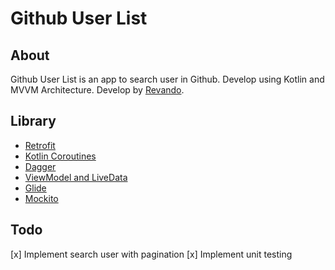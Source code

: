 # Github User List

## About
Github User List is an app to search user in Github. Develop using Kotlin and MVVM Architecture. Develop by [Revando](mailto:revando@outlook.com).

## Library
- [Retrofit](https://github.com/square/retrofit)
- [Kotlin Coroutines](https://github.com/Kotlin/kotlinx.coroutines)
- [Dagger](https://github.com/google/dagger)
- [ViewModel and LiveData](https://developer.android.com/topic/libraries/architecture/viewmodel)
- [Glide](https://github.com/bumptech/glide)
- [Mockito](https://github.com/mockito/mockito)

## Todo
[x] Implement search user with pagination
[x] Implement unit testing